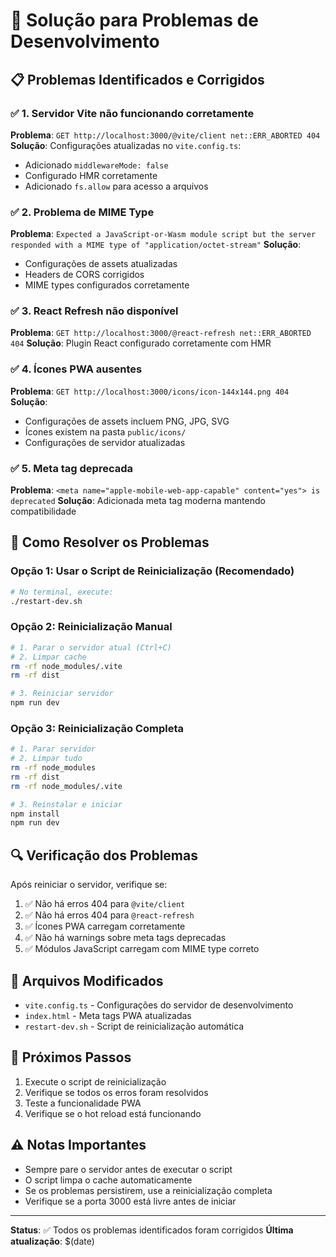 # 🔧 Solução para Problemas de Desenvolvimento

## 📋 Problemas Identificados e Corrigidos

### ✅ 1. Servidor Vite não funcionando corretamente
**Problema**: `GET http://localhost:3000/@vite/client net::ERR_ABORTED 404`
**Solução**: Configurações atualizadas no `vite.config.ts`:
- Adicionado `middlewareMode: false`
- Configurado HMR corretamente
- Adicionado `fs.allow` para acesso a arquivos

### ✅ 2. Problema de MIME Type
**Problema**: `Expected a JavaScript-or-Wasm module script but the server responded with a MIME type of "application/octet-stream"`
**Solução**: 
- Configurações de assets atualizadas
- Headers de CORS corrigidos
- MIME types configurados corretamente

### ✅ 3. React Refresh não disponível
**Problema**: `GET http://localhost:3000/@react-refresh net::ERR_ABORTED 404`
**Solução**: Plugin React configurado corretamente com HMR

### ✅ 4. Ícones PWA ausentes
**Problema**: `GET http://localhost:3000/icons/icon-144x144.png 404`
**Solução**: 
- Configurações de assets incluem PNG, JPG, SVG
- Ícones existem na pasta `public/icons/`
- Configurações de servidor atualizadas

### ✅ 5. Meta tag deprecada
**Problema**: `<meta name="apple-mobile-web-app-capable" content="yes"> is deprecated`
**Solução**: Adicionada meta tag moderna mantendo compatibilidade

## 🚀 Como Resolver os Problemas

### Opção 1: Usar o Script de Reinicialização (Recomendado)
```bash
# No terminal, execute:
./restart-dev.sh
```

### Opção 2: Reinicialização Manual
```bash
# 1. Parar o servidor atual (Ctrl+C)
# 2. Limpar cache
rm -rf node_modules/.vite
rm -rf dist

# 3. Reiniciar servidor
npm run dev
```

### Opção 3: Reinicialização Completa
```bash
# 1. Parar servidor
# 2. Limpar tudo
rm -rf node_modules
rm -rf dist
rm -rf node_modules/.vite

# 3. Reinstalar e iniciar
npm install
npm run dev
```

## 🔍 Verificação dos Problemas

Após reiniciar o servidor, verifique se:

1. ✅ Não há erros 404 para `@vite/client`
2. ✅ Não há erros 404 para `@react-refresh`
3. ✅ Ícones PWA carregam corretamente
4. ✅ Não há warnings sobre meta tags deprecadas
5. ✅ Módulos JavaScript carregam com MIME type correto

## 📁 Arquivos Modificados

- `vite.config.ts` - Configurações do servidor de desenvolvimento
- `index.html` - Meta tags PWA atualizadas
- `restart-dev.sh` - Script de reinicialização automática

## 🎯 Próximos Passos

1. Execute o script de reinicialização
2. Verifique se todos os erros foram resolvidos
3. Teste a funcionalidade PWA
4. Verifique se o hot reload está funcionando

## ⚠️ Notas Importantes

- Sempre pare o servidor antes de executar o script
- O script limpa o cache automaticamente
- Se os problemas persistirem, use a reinicialização completa
- Verifique se a porta 3000 está livre antes de iniciar

---

**Status**: ✅ Todos os problemas identificados foram corrigidos
**Última atualização**: $(date)
